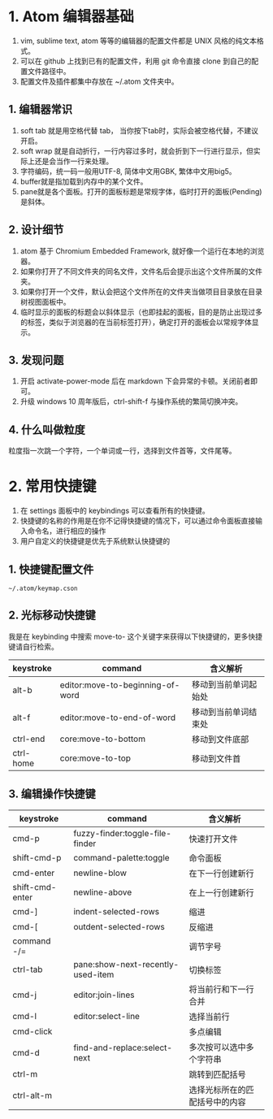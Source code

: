 # 1. Atom 编辑器基础

1. vim, sublime text, atom 等等的编辑器的配置文件都是 UNIX 风格的纯文本格式。
2. 可以在 github 上找到已有的配置文件，利用 git 命令直接 clone 到自己的配置文件路径中。
3. 配置文件及插件都集中存放在 ~/.atom 文件夹中。

## 1. 编辑器常识

1. soft tab 就是用空格代替 tab， 当你按下tab时，实际会被空格代替，不建议开启。
2. soft wrap 就是自动折行，一行内容过多时，就会折到下一行进行显示，但实际上还是会当作一行来处理。
3. 字符编码，统一码一般用UTF-8, 简体中文用GBK, 繁体中文用big5。
4. buffer就是指加载到内存中的某个文件。
5. pane就是各个面板。打开的面板标题是常规字体，临时打开的面板(Pending)是斜体。

## 2. 设计细节

1. atom 基于 Chromium Embedded Framework, 就好像一个运行在本地的浏览器。
2. 如果你打开了不同文件夹的同名文件，文件名后会提示出这个文件所属的文件夹。
3. 如果你打开一个文件，默认会把这个文件所在的文件夹当做项目目录放在目录树视图面板中。
4. 临时显示的面板的标题会以斜体显示（也即挂起的面板，目的是防止出现过多的标签，类似于浏览器的在当前标签打开），确定打开的面板会以常规字体显示。

## 3. 发现问题

1. 开启 activate-power-mode 后在 markdown 下会异常的卡顿。关闭前者即可。
2. 升级 windows 10 周年版后，ctrl-shift-f 与操作系统的繁简切换冲突。

## 4. 什么叫做粒度

粒度指一次跳一个字符，一个单词或一行，选择到文件首等，文件尾等。


# 2. 常用快捷键

1. 在 settings 面板中的 keybindings 可以查看所有的快捷键。
2. 快捷键的名称的作用是在你不记得快捷键的情况下，可以通过命令面板直接输入命令名，进行相应的操作
3. 用户自定义的快捷键是优先于系统默认快捷键的

## 1. 快捷键配置文件

`~/.atom/keymap.cson`

## 2. 光标移动快捷键

我是在 keybinding 中搜索 move-to- 这个关键字来获得以下快捷键的，更多快捷键请自行检索。

| keystroke | command                          | 含义解析 |
| --------- | ---------------------------------| ---------------- |
| alt-b     | editor:move-to-beginning-of-word | 移动到当前单词起始处 |
| alt-f     | editor:move-to-end-of-word       | 移动到当前单词结束处 |
| ctrl-end  | core:move-to-bottom              | 移动到文件底部 |
| ctrl-home | core:move-to-top                 | 移动到文件首 |


## 3. 编辑操作快捷键

| keystroke       | command                           | 含义解析 |
| --------------- |---------------------------------- | ---------- |
| cmd-p           | fuzzy-finder:toggle-file-finder   | 快速打开文件 |
| shift-cmd-p     | command-palette:toggle            | 命令面板 |
| cmd-enter       | newline-blow                      | 在下一行创建新行 |
| shift-cmd-enter | newline-above                     | 在上一行创建新行 |
| cmd-]           | indent-selected-rows              | 缩进 |
| cmd-[           | outdent-selected-rows             | 反缩进 |
| command -/=     |                                   | 调节字号 |
| ctrl-tab        | pane:show-next-recently-used-item | 切换标签 |
| cmd-j           | editor:join-lines                 | 将当前行和下一行合并 |
| cmd-l           | editor:select-line                | 选择当前行 |
| cmd-click       |                                   | 多点编辑 |
| cmd-d           | find-and-replace:select-next      | 多次按可以选中多个字符串 |
| ctrl-m          |                                   | 跳转到匹配括号 |
| ctrl-alt-m      |                                   | 选择光标所在的匹配括号中的内容 |
